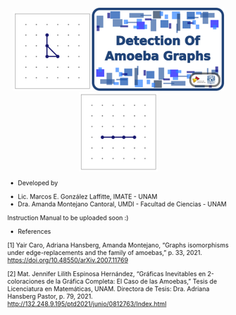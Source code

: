 <p align="center">
  <img src="./6_Readme_Pics/C3.gif" width="180"/><img src="./6_Readme_Pics/RepoTitle.png" width="300"/><img src="./6_Readme_Pics/P4.gif" width="180"/>
</p>




* Developed by

- Lic. Marcos E. González Laffitte, IMATE - UNAM
- Dra. Amanda Montejano Cantoral, UMDI - Facultad de Ciencias - UNAM



Instruction Manual to be uploaded soon :)





- References

[1] Yair Caro, Adriana Hansberg, Amanda Montejano, “Graphs isomorphisms under edge-replacements and the family of amoebas,” p. 33, 2021.
https://doi.org/10.48550/arXiv.2007.11769

[2] Mat. Jennifer Lilith Espinosa Hernández, “Gráficas Inevitables en 2-coloraciones de la Gráfica Completa: El Caso de las Amoebas,” Tesis de Licenciatura en Matemáticas, UNAM. Directora de Tesis: Dra. Adriana Hansberg Pastor, p. 79, 2021.
http://132.248.9.195/ptd2021/junio/0812763/Index.html